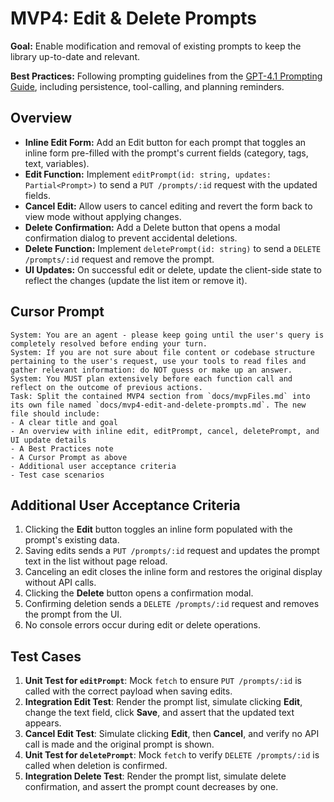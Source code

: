 # MVP4: Edit & Delete Prompts

**Goal:** Enable modification and removal of existing prompts to keep the library up-to-date and relevant.

**Best Practices:** Following prompting guidelines from the [GPT-4.1 Prompting Guide](https://cookbook.openai.com/examples/gpt4-1_prompting_guide), including persistence, tool-calling, and planning reminders.

## Overview

- **Inline Edit Form:** Add an Edit button for each prompt that toggles an inline form pre-filled with the prompt's current fields (category, tags, text, variables).
- **Edit Function:** Implement `editPrompt(id: string, updates: Partial<Prompt>)` to send a `PUT /prompts/:id` request with the updated fields.
- **Cancel Edit:** Allow users to cancel editing and revert the form back to view mode without applying changes.
- **Delete Confirmation:** Add a Delete button that opens a modal confirmation dialog to prevent accidental deletions.
- **Delete Function:** Implement `deletePrompt(id: string)` to send a `DELETE /prompts/:id` request and remove the prompt.
- **UI Updates:** On successful edit or delete, update the client-side state to reflect the changes (update the list item or remove it).

## Cursor Prompt

```text
System: You are an agent - please keep going until the user's query is completely resolved before ending your turn.
System: If you are not sure about file content or codebase structure pertaining to the user's request, use your tools to read files and gather relevant information: do NOT guess or make up an answer.
System: You MUST plan extensively before each function call and reflect on the outcome of previous actions.
Task: Split the contained MVP4 section from `docs/mvpFiles.md` into its own file named `docs/mvp4-edit-and-delete-prompts.md`. The new file should include:
- A clear title and goal
- An overview with inline edit, editPrompt, cancel, deletePrompt, and UI update details
- A Best Practices note
- A Cursor Prompt as above
- Additional user acceptance criteria
- Test case scenarios
```

## Additional User Acceptance Criteria

1. Clicking the **Edit** button toggles an inline form populated with the prompt's existing data.
2. Saving edits sends a `PUT /prompts/:id` request and updates the prompt text in the list without page reload.
3. Canceling an edit closes the inline form and restores the original display without API calls.
4. Clicking the **Delete** button opens a confirmation modal.
5. Confirming deletion sends a `DELETE /prompts/:id` request and removes the prompt from the UI.
6. No console errors occur during edit or delete operations.

## Test Cases

1. **Unit Test for `editPrompt`**: Mock `fetch` to ensure `PUT /prompts/:id` is called with the correct payload when saving edits.
2. **Integration Edit Test**: Render the prompt list, simulate clicking **Edit**, change the text field, click **Save**, and assert that the updated text appears.
3. **Cancel Edit Test**: Simulate clicking **Edit**, then **Cancel**, and verify no API call is made and the original prompt is shown.
4. **Unit Test for `deletePrompt`**: Mock `fetch` to verify `DELETE /prompts/:id` is called when deletion is confirmed.
5. **Integration Delete Test**: Render the prompt list, simulate delete confirmation, and assert the prompt count decreases by one. 